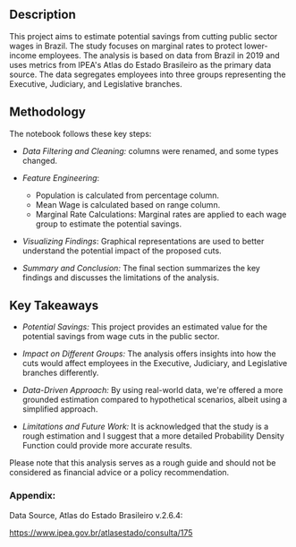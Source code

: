 ## **Description**

This project aims to estimate potential savings from cutting public sector wages in Brazil. The study focuses on marginal rates to protect lower-income employees. The analysis is based on data from Brazil in 2019 and uses metrics from IPEA's Atlas do Estado Brasileiro as the primary data source. The data segregates employees into three groups representing the Executive, Judiciary, and Legislative branches.

## **Methodology**

The notebook follows these key steps:

- *Data Filtering and Cleaning:* columns were renamed, and some types changed.

- *Feature Engineering*:
	- Population is calculated from percentage column.
	- Mean Wage is calculated based on range column.
	- Marginal Rate Calculations: Marginal rates are applied to each wage group to estimate the potential savings.

- *Visualizing Findings*: Graphical representations are used to better understand the potential impact of the proposed cuts.

- *Summary and Conclusion:* The final section summarizes the key findings and discusses the limitations of the analysis.

## **Key Takeaways**

- *Potential Savings:* This project provides an estimated value for the potential savings from wage cuts in the public sector.

- *Impact on Different Groups:* The analysis offers insights into how the cuts would affect employees in the Executive, Judiciary, and Legislative branches differently.

- *Data-Driven Approach:* By using real-world data, we're offered a more grounded estimation compared to hypothetical scenarios, albeit using a simplified approach.

- *Limitations and Future Work:* It is acknowledged that the study is a rough estimation and I suggest that a more detailed Probability Density Function could provide more accurate results.

Please note that this analysis serves as a rough guide and should not be considered as financial advice or a policy recommendation.


### **Appendix:**

Data Source, Atlas do Estado Brasileiro v.2.6.4:

https://www.ipea.gov.br/atlasestado/consulta/175